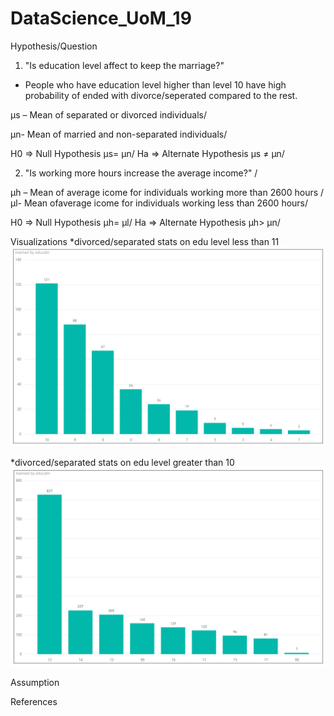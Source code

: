 # DataScience_UoM_19

Hypothesis/Question
1. "Is education level affect to keep the marriage?"
- People who have education level higher than level 10 have high probability of ended with divorce/seperated compared to the rest.


µs – Mean of separated or divorced individuals/  

µn- Mean of married and non-separated individuals/


H0 => Null Hypothesis        µs= µn/
Ha => Alternate Hypothesis   µs ≠ µn/

 
 2. "Is working more hours increase the average income?" /
 
µh – Mean of average icome for individuals working more than 2600 hours /
µl- Mean ofaverage icome for individuals working less than 2600 hours/


H0 => Null Hypothesis        µh= µl/
Ha => Alternate Hypothesis   µh> µn/
    
    





Visualizations
*divorced/separated stats on edu level less than 11
![divorced/separated stats on edu level less than 11](https://github.com/TorinW/DataScience_UoM_19/blob/master/0-10_2-3.PNG)


*divorced/separated stats on edu level greater than 10
![divorced/separated stats on edu level greater than 11](https://github.com/TorinW/DataScience_UoM_19/blob/master/11-99_2-3.PNG)

Assumption


References
